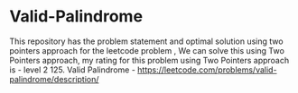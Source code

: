 # Valid-Palindrome
This repository has the problem statement and optimal solution using two pointers approach for the leetcode problem ,
We can solve this using Two Pointers approach, my rating for this problem using Two Pointers approach is - level 2
125. Valid Palindrome - https://leetcode.com/problems/valid-palindrome/description/

